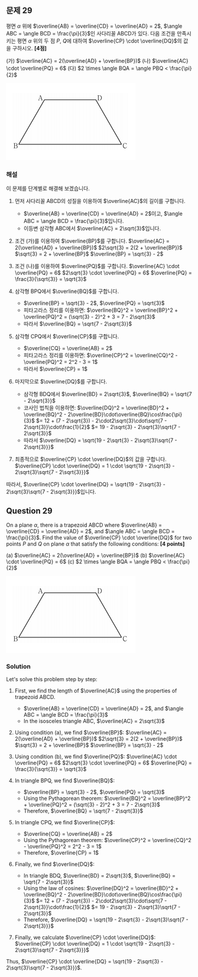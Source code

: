 
## 문제 29

평면 $\alpha$ 위에 $\overline{AB} = \overline{CD} = \overline{AD} = 2$, $\angle ABC = \angle BCD = \frac{\pi}{3}$인 사다리꼴 ABCD가 있다. 다음 조건을 만족시키는 평면 $\alpha$ 위의 두 점 $P$, $Q$에 대하여 $\overline{CP} \cdot \overline{DQ}$의 값을 구하시오. **[4점]**

(가) $\overline{AC} = 2(\overline{AD} + \overline{BP})$
(나) $\overline{AC} \cdot \overline{PQ} = 6$
(다) $2 \times \angle BQA = \angle PBQ < \frac{\pi}{2}$

![C_29](../Images/C_29.png)

### 해설

이 문제를 단계별로 해결해 보겠습니다.

1) 먼저 사다리꼴 ABCD의 성질을 이용하여 $\overline{AC}$의 길이를 구합니다.
   - $\overline{AB} = \overline{CD} = \overline{AD} = 2$이고, $\angle ABC = \angle BCD = \frac{\pi}{3}$입니다.
   - 이등변 삼각형 ABC에서 $\overline{AC} = 2\sqrt{3}$입니다.

2) 조건 (가)를 이용하여 $\overline{BP}$를 구합니다.
   $\overline{AC} = 2(\overline{AD} + \overline{BP})$
   $2\sqrt{3} = 2(2 + \overline{BP})$
   $\sqrt{3} = 2 + \overline{BP}$
   $\overline{BP} = \sqrt{3} - 2$

3) 조건 (나)를 이용하여 $\overline{PQ}$를 구합니다.
   $\overline{AC} \cdot \overline{PQ} = 6$
   $2\sqrt{3} \cdot \overline{PQ} = 6$
   $\overline{PQ} = \frac{3}{\sqrt{3}} = \sqrt{3}$

4) 삼각형 BPQ에서 $\overline{BQ}$를 구합니다.
   - $\overline{BP} = \sqrt{3} - 2$, $\overline{PQ} = \sqrt{3}$
   - 피타고라스 정리를 이용하면:
     $\overline{BQ}^2 = \overline{BP}^2 + \overline{PQ}^2 = (\sqrt{3} - 2)^2 + 3 = 7 - 2\sqrt{3}$
   - 따라서 $\overline{BQ} = \sqrt{7 - 2\sqrt{3}}$

5) 삼각형 CPQ에서 $\overline{CP}$를 구합니다.
   - $\overline{CQ} = \overline{AB} = 2$
   - 피타고라스 정리를 이용하면:
     $\overline{CP}^2 = \overline{CQ}^2 - \overline{PQ}^2 = 2^2 - 3 = 1$
   - 따라서 $\overline{CP} = 1$

6) 마지막으로 $\overline{DQ}$를 구합니다.
   - 삼각형 BDQ에서 $\overline{BD} = 2\sqrt{3}$, $\overline{BQ} = \sqrt{7 - 2\sqrt{3}}$
   - 코사인 법칙을 이용하면:
     $\overline{DQ}^2 = \overline{BD}^2 + \overline{BQ}^2 - 2\overline{BD}\cdot\overline{BQ}\cos\frac{\pi}{3}$
     $= 12 + (7 - 2\sqrt{3}) - 2\cdot2\sqrt{3}\cdot\sqrt{7 - 2\sqrt{3}}\cdot\frac{1}{2}$
     $= 19 - 2\sqrt{3} - 2\sqrt{3}\sqrt{7 - 2\sqrt{3}}$
   - 따라서 $\overline{DQ} = \sqrt{19 - 2\sqrt{3} - 2\sqrt{3}\sqrt{7 - 2\sqrt{3}}}$

7) 최종적으로 $\overline{CP} \cdot \overline{DQ}$의 값을 구합니다.
   $\overline{CP} \cdot \overline{DQ} = 1 \cdot \sqrt{19 - 2\sqrt{3} - 2\sqrt{3}\sqrt{7 - 2\sqrt{3}}}$

따라서, $\overline{CP} \cdot \overline{DQ} = \sqrt{19 - 2\sqrt{3} - 2\sqrt{3}\sqrt{7 - 2\sqrt{3}}}$입니다.

## Question 29

On a plane $\alpha$, there is a trapezoid ABCD where $\overline{AB} = \overline{CD} = \overline{AD} = 2$, and $\angle ABC = \angle BCD = \frac{\pi}{3}$. Find the value of $\overline{CP} \cdot \overline{DQ}$ for two points $P$ and $Q$ on plane $\alpha$ that satisfy the following conditions: **[4 points]**

(a) $\overline{AC} = 2(\overline{AD} + \overline{BP})$
(b) $\overline{AC} \cdot \overline{PQ} = 6$
(c) $2 \times \angle BQA = \angle PBQ < \frac{\pi}{2}$

![C_29](../Images/C_29.png)

### Solution

Let's solve this problem step by step:

1) First, we find the length of $\overline{AC}$ using the properties of trapezoid ABCD.
   - $\overline{AB} = \overline{CD} = \overline{AD} = 2$, and $\angle ABC = \angle BCD = \frac{\pi}{3}$
   - In the isosceles triangle ABC, $\overline{AC} = 2\sqrt{3}$

2) Using condition (a), we find $\overline{BP}$:
   $\overline{AC} = 2(\overline{AD} + \overline{BP})$
   $2\sqrt{3} = 2(2 + \overline{BP})$
   $\sqrt{3} = 2 + \overline{BP}$
   $\overline{BP} = \sqrt{3} - 2$

3) Using condition (b), we find $\overline{PQ}$:
   $\overline{AC} \cdot \overline{PQ} = 6$
   $2\sqrt{3} \cdot \overline{PQ} = 6$
   $\overline{PQ} = \frac{3}{\sqrt{3}} = \sqrt{3}$

4) In triangle BPQ, we find $\overline{BQ}$:
   - $\overline{BP} = \sqrt{3} - 2$, $\overline{PQ} = \sqrt{3}$
   - Using the Pythagorean theorem:
     $\overline{BQ}^2 = \overline{BP}^2 + \overline{PQ}^2 = (\sqrt{3} - 2)^2 + 3 = 7 - 2\sqrt{3}$
   - Therefore, $\overline{BQ} = \sqrt{7 - 2\sqrt{3}}$

5) In triangle CPQ, we find $\overline{CP}$:
   - $\overline{CQ} = \overline{AB} = 2$
   - Using the Pythagorean theorem:
     $\overline{CP}^2 = \overline{CQ}^2 - \overline{PQ}^2 = 2^2 - 3 = 1$
   - Therefore, $\overline{CP} = 1$

6) Finally, we find $\overline{DQ}$:
   - In triangle BDQ, $\overline{BD} = 2\sqrt{3}$, $\overline{BQ} = \sqrt{7 - 2\sqrt{3}}$
   - Using the law of cosines:
     $\overline{DQ}^2 = \overline{BD}^2 + \overline{BQ}^2 - 2\overline{BD}\cdot\overline{BQ}\cos\frac{\pi}{3}$
     $= 12 + (7 - 2\sqrt{3}) - 2\cdot2\sqrt{3}\cdot\sqrt{7 - 2\sqrt{3}}\cdot\frac{1}{2}$
     $= 19 - 2\sqrt{3} - 2\sqrt{3}\sqrt{7 - 2\sqrt{3}}$
   - Therefore, $\overline{DQ} = \sqrt{19 - 2\sqrt{3} - 2\sqrt{3}\sqrt{7 - 2\sqrt{3}}}$

7) Finally, we calculate $\overline{CP} \cdot \overline{DQ}$:
   $\overline{CP} \cdot \overline{DQ} = 1 \cdot \sqrt{19 - 2\sqrt{3} - 2\sqrt{3}\sqrt{7 - 2\sqrt{3}}}$

Thus, $\overline{CP} \cdot \overline{DQ} = \sqrt{19 - 2\sqrt{3} - 2\sqrt{3}\sqrt{7 - 2\sqrt{3}}}$.